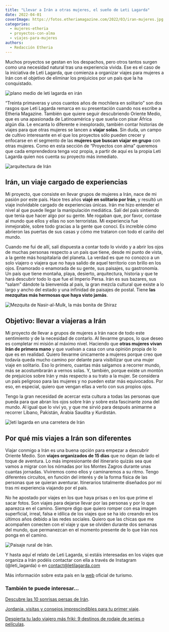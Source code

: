 ```yaml
---
title: "Llevar a Irán a otras mujeres, el sueño de Leti Lagarda"
date: 2022-04-01
coverImage: https://fotos.etheriamagazine.com/2022/03/iran-mujeres.jpg
categories: 
  - mujeres-etheria
  - proyectos-con-alma
  - viajes-para-mujeres
authors: 
  - Redacción Etheria
---
```


Muchos proyectos se gestan en los despachos, pero otros tantos surgen como una necesidad natural tras una experiencia vivida. Ese es el caso de la iniciativa de Leti Lagarda, que comienza a organizar viajes para mujeres a Irán con el objetivo de eliminar los prejuicios por un país que la ha conquistado.

![plano medio de leti lagarda en irán](https://fotos.etheriamagazine.com/2022/03/iran-mujeres.jpg "Leti Lagarda en Irán.")

“Treinta primaveras y unos cuantos años de mochilera en solitario” son dos rasgos que 
Leti Lagarda remarca en su presentación cuando nos escribe a Etheria Magazine. También 
que quiere seguir descubriendo Oriente Medio, que es una apasionada de Latinoamérica y 
que sueña con pisar África algún día. Le encanta lo diferente e inexplorado, también 
contar historias de viajes para que otras mujeres se lancen a **viajar solas**. Sin 
duda, un campo de cultivo interesante en el que los proyectos sólo pueden crecer y 
enfocarse en el segmento de las **mujeres que buscan viajar en grupo** con otras 
mujeres. Como en esta sección de “Proyectos con alma” queremos que cada emprendedora 
tenga voz propia, a partir de aquí es la propia Leti Lagarda quien nos cuenta su 
proyecto más inmediato. 

![arquitectura de Irán](https://fotos.etheriamagazine.com/2022/03/que-ver-iran.jpg "En Irán se puede descubrir una arquitectura fascinante. © Leti Lagarda")

## Irán, un viaje cargado de experiencias

Mi proyecto, que consiste en llevar grupos de mujeres a Irán, nace de mi pasión por este 
país. Hace tres años **viajé en solitario por Irán**, y resultó un viaje inolvidable 
cargado de experiencias únicas. Irán me hizo entender el nivel al que puede llegar la 
manipulación mediática. Salí del país sintiendo que tenía que hacer algo por su gente. 
Me rogaban que, por favor, contase al mundo que ellos y ellas no son terroristas. Mi 
experiencia fue inmejorable, sobre todo gracias a la gente que conocí. Es increíble cómo 
abrieron las puertas de sus casas y cómo me trataron con todo el cariño del mundo. 

Cuando me fui de allí, salí dispuesta a contar todo lo vivido y a abrir los ojos de 
muchas personas respecto a un país que tiene, desde mi punto de vista, a la gente más 
hospitalaria del planeta. La verdad es que no conozco a un solo viajero o viajera que no 
haya salido de aquel territorio con brillo en los ojos. Enamorado o enamorada de su 
gente, sus paisajes, su gastronomía. Un país que tiene montaña, playa, desierto, 
arquitectura, historia y que te hará descubrir todo lo que fue el Imperio Persa. Irán es 
sus bazares, sus “salam” dándote la bienvenida al país, la gran mezcla cultural que 
existe a lo largo y ancho del estado y una infinidad de paisajes de postal. Tiene **las 
mezquitas más hermosas que haya visto jamás**. 

![Mezquita de Nasir-al-Mulk, la más bonita de Shiraz](https://fotos.etheriamagazine.com/2022/04/mezquita-iran.jpg "Mezquita de Nasir-al-Mulk, la más bonita de Shiraz. © Steven Su")

## Objetivo: llevar a viajeras a Irán

Mi proyecto de llevar a grupos de mujeres a Irán nace de todo este sentimiento y de la 
necesidad de contarlo. Al llevarme grupos, lo que deseo es completar mi misión al máximo 
nivel. Haciendo que **otras mujeres vivan Irán de primera mano** y que vuelvan a casa 
con una opinión propia de lo que es en realidad. Quiero llevarme únicamente a mujeres 
porque creo que todavía queda mucho camino por delante para visibilizar que una mujer 
viaje en solitario. Eso lo primero, cuantas más salgamos a recorrer mundo, más se 
acostumbrarán a vernos solas. Y, también, porque existe un montón de prejuicios sobre 
Irán y más respecto a su trato a la mujer. Se considera un país peligroso para las 
mujeres y no pueden estar más equivocados. Por eso, en especial, quiero que vengan ellas 
a verlo con sus propios ojos. 

Tengo la gran necesidad de acercar esta cultura a todas las personas que pueda para que 
abran los ojos sobre Irán y sobre esta fascinante zona del mundo. Al igual que lo viví 
yo, y que me sirvió para después animarme a recorrer Líbano, Pakistán, Arabia Saudita y 
Kurdistán. 

![leti lagarda en una carretera de Irán](https://fotos.etheriamagazine.com/2022/03/ruta-iran.jpg "Viajar a Irán por libre permite elegir libremente tu itinerario. © Leti Lagarda")

## Por qué mis viajes a Irán son diferentes

Viajar conmigo a Irán es una buena opción para empezar a descubrir Oriente Medio. Son 
**viajes organizados de 15 días** que no dejan de lado el toque de aventura. Lo más 
impresionante del itinerario quizás sea que vamos a migrar con los nómadas por los 
Montes Zagros durante unas cuantas jornadas. Viviremos como ellos y caminaremos a su 
ritmo. Tengo diferentes circuitos, en función del interés y de la forma física de las 
personas que se quieran aventurar. Itinerarios totalmente diseñados por mí tras mi 
experiencia viajando por el país. 

No he apostado por viajes en los que haya prisas o en los que prime el sacar fotos. Son 
viajes para dejarse llevar por las personas y por lo que aparezca en el camino. Siempre 
digo que quiero romper con esa imagen superficial, irreal, falsa e idílica de los viajes 
que se ha ido creando en los últimos años debido a las redes sociales. Quiero que las 
chicas que me acompañen conecten con el viaje y que se olviden durante dos semanas del 
mundo, que permanezcan en el momento presente de lo que Irán nos ponga en el camino. 

![Paisaje rural de Irán.](https://fotos.etheriamagazine.com/2022/03/iran-rural.jpg "Paisaje rural de Irán. © Leti Lagarda")

Y hasta aquí el relato de Leti Lagarda, si estáis interesadas en los viajes que organiza 
a Irán podéis contactar con ella a través de Instagram (@leti\_lagarda) o en [contact@letilagarda.com](mailto:contact@letilagarda.com) 

Más información sobre esta país en la [web](https://www.visitiran.ir/) oficial de 
turismo. 

### También te puede interesar...

[Descubre las 10 sonrisas persas de 
Irán](https://etheriamagazine.com/2019/11/06/que-ver-iran-mujer-viajar-sola-con-amigas/). 

[Jordania, visitas y consejos imprescindibles para tu primer 
viaje](https://etheriamagazine.com/2020/12/18/jordania-visitas-imprescindibles-y-consejos-si-viajas-sola/). 

[Despierta tu lado viajero más friki: 9 destinos de rodaje de series o 
películas](https://etheriamagazine.com/2020/03/20/viajes-sin-salir-de-casa-destinos-cine-y-series/).

